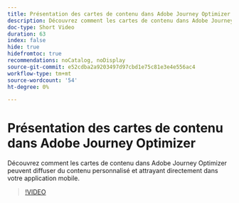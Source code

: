 ```yaml
---
title: Présentation des cartes de contenu dans Adobe Journey Optimizer
description: Découvrez comment les cartes de contenu dans Adobe Journey Optimizer peuvent diffuser du contenu personnalisé et attrayant directement dans votre application mobile.
doc-type: Short Video
duration: 63
index: false
hide: true
hidefromtoc: true
recommendations: noCatalog, noDisplay
source-git-commit: e52cdba2a9203497d97cbd1e75c81e3e4e556ac4
workflow-type: tm+mt
source-wordcount: '54'
ht-degree: 0%

---
```



# Présentation des cartes de contenu dans Adobe Journey Optimizer

Découvrez comment les cartes de contenu dans Adobe Journey Optimizer peuvent diffuser du contenu personnalisé et attrayant directement dans votre application mobile.

<!-- 62_S603_3442534_62_introduction-to-content-cards-in-adobe-journey-optimizer -->
>[!VIDEO](https://video.tv.adobe.com/v/3458206/?learn=on&enablevpops=true)
